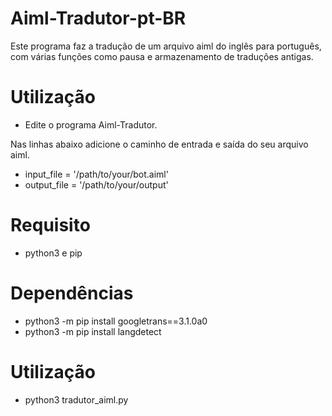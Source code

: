 # Aiml-Tradutor-pt-BR
Este programa faz a tradução de um arquivo aiml do inglês para português, com várias funções como pausa e armazenamento de traduções antigas.

# Utilização
- Edite o programa Aiml-Tradutor.

Nas linhas abaixo adicione o caminho de entrada e saída do seu arquivo aiml.

- input_file = '/path/to/your/bot.aiml'
- output_file = '/path/to/your/output'

# Requisito
- python3 e pip

# Dependências
- python3 -m pip install googletrans==3.1.0a0
- python3 -m pip install langdetect

# Utilização
- python3 tradutor_aiml.py